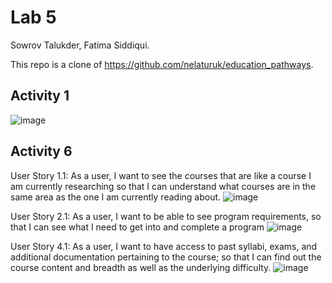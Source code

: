# Lab 5

Sowrov Talukder, Fatima Siddiqui.

This repo is a clone of https://github.com/nelaturuk/education_pathways.

## Activity 1

![image](https://user-images.githubusercontent.com/42917737/197939062-5570da79-8d33-4eef-a0fc-483b40c5de6f.png)

## Activity 6

User Story 1.1: As a user, I want to see the courses that are like a course I am currently researching so that I can understand what courses are in the same area as the one I am currently reading about.
![image](https://user-images.githubusercontent.com/62577020/198127412-dba799d1-94a1-46c5-be31-11cfe668ef35.png)

User Story 2.1: As a user, I want to be able to see program requirements, so that I can see what I need to get into and complete a program
![image](https://user-images.githubusercontent.com/62577020/198127434-f2e72961-2e30-44c7-ae92-5ccc38453af0.png)

User Story 4.1: As a user, I want to have access to past syllabi, exams, and additional documentation pertaining to the course; so that I can find out the course content and breadth as well as the underlying difficulty.
![image](https://user-images.githubusercontent.com/62577020/198127465-eae0551b-263d-44ab-ac42-84b254d48fbf.png)

